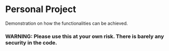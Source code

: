 # Personal Project
Demonstration on how the functionalities can be achieved. 

### WARNING: Please use this at your own risk. There is barely any security in the code.